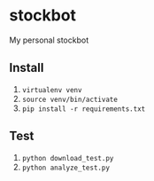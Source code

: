 # stockbot
My personal stockbot

## Install

1. `virtualenv venv`
2. `source venv/bin/activate`
3. `pip install -r requirements.txt`

## Test

1. `python download_test.py`
1. `python analyze_test.py`
